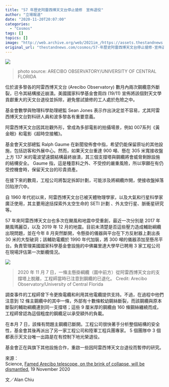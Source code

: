 ```yaml
---
title: "57 年歷史阿雷西博天文台停止搶修　宣佈退役"
author: "立場報道"
date: "2020-11-20T20:07:00"
categories:
  - "Cosmos"
tags: []
topics: []
image: "http://web.archive.org/web/2021im_/https://assets.thestandnews.com/media/photos/arecibowide_1280p20copy_McVdK_Q0Zmo0F.png"
original_url: "thestandnews.com/cosmos/57-年歷史阿雷西博天文台停止搶修-宣佈退役"
---
```

![](http://web.archive.org/web/2021im_/https://assets.thestandnews.com/media/photos/arecibowide_1280p20copy_McVdK_Q0Zmo0F.png)
> photo source: ARECIBO OBSERVATORY/UNIVERSITY OF CENTRAL FLORIDA

位於波多黎各的阿雷西博天文台 (Arecibo Observatory) 數月內兩次鋼纜意外斷裂，已令其結構接近崩潰。美國國家科學基金會周四 (19/11) 宣佈將該個對天文學貢獻重大的天文台退役並拆除，避免嘗試搶修的工人處於危險之中。

基金會數學與物理科學助理總監 Sean Jones 表示作出決定並不容易，尤其阿雷西博天文台對科研人員和波多黎各有重要意義。

阿雷西博天文台因其壯觀外形，曾成為多部電影的拍攝場景，例如 007系列《黃金眼》和電影《超時空接觸》。

基金會天文部總監 Ralph Gaume 在新聞發佈會中指，希望仍能保留原址的其他設施，包括訪客和外展中心。然而，如果天文台重達 900 噸、懸在 305 米寬接收盤上方 137 米的電波望遠鏡結構最終崩潰，其三個支撐塔與鋼纜將會威脅剩餘設施的結構安全。 Gaume 指，這是種意料之外、不受控的嚴重風險，所以寧願在有仍受控機會時，保留天文台的珍貴資產。

在接下來的數周，工程公司將製定拆卸計劃，可能涉及將綱纜炸開，使接收盤掉落凹陷滲穴中。

自 1960 年代初以來，阿雷西博天文台已被天體物理學家，以及大氣和行星科學家廣泛使用，其主要用途括探索外太空生命的 SETI 計劃 、外太空行星、脈衝星研究等。

57 年來阿雷西博天文台也多次在颶風和地震中受重創，最近一次分別是 2017 年颶風瑪麗亞，以及 2019 年 12 月的地震。目前未清楚是否這些壓力造成輔助綱纜出現問題，並在今年 8 月突然斷開，令懸掛的儀器與平台在下方反射器上劃出長 30 米的大型破洞；該輔助電纜於 1990 年代加裝，將 300 噸的儀器添加至懸吊平台。負責管理美國國家科學基金會設施的中佛羅里達大學早已聘用 3 家工程公司在現場評估第一次斷纜情況。

![](http://web.archive.org/web/2021im_/https://assets.thestandnews.com/media/photos/arecibocloseup_1200p_0_3s4L9_U3h2aKh.jpg)
> 2020 年 11 月 7 日，一條主懸掛綱纜（圖中前方）從阿雷西博天文台的支撐塔上脫離，工程師當時已注意到鋼纜的已退化。 Credit: Arecibo Observatory/University of Central Florida

調查事件的工程師曾下令更換電纜和利用其他電纜提供支持。不過，在過程中他們注意到 12 條主鋼纜中的其中一條，外部有十數條較幼鋼絲斷裂，而該鋼纜與原本斷裂的輔助綱纜連到同一支撐塔；這些 9 厘米厚的鋼纜由 160 條鋼絲纏繞而成，工程師曾認為這個粗度的鋼纜足以承受額外的負載。

在本月 7 日，該條有問題主鋼纜已斷開。工程公司很快著手分析整個結構的安全性，基金會其後再派出了另一家工程公司和陸軍工程兵團專家。 5 個團隊中 3 個都表示天文台唯一出路是在有控制下地光榮退役。

基金會正在與旗下其他設施合作，重啟一些因阿雷西博天文台退役而暫停的研究。

來源：  
Science, [Famed Arecibo telescope, on the brink of collapse, will be dismantled](http://web.archive.org/web/20211229121645/https://www.sciencemag.org/news/2020/11/famed-arecibo-telescope-brink-collapse-will-be-dismantled), 19 November 2020

文／Alan Chiu